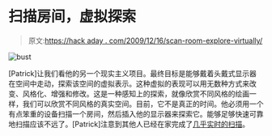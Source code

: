 # 扫描房间，虚拟探索

> 原文:[https://hack aday . com/2009/12/16/scan-room-explore-virtually/](https://hackaday.com/2009/12/16/scan-room-explore-virtually/)

![](../Images/01a9a82f528b987149038733f9326990.png "bust")

[Patrick]让我们看他的另一个现实主义项目。最终目标是能够戴着头戴式显示器在空间中走动，探索该空间的虚拟表示。这种虚拟的表现可以用无数种方式来改变、风格化、增强和修改。这是一种感知上的探索，就像欣赏不同风格的绘画一样，我们可以欣赏不同风格的真实空间。目前，它不是真正的时间。他必须用一个有点笨重的设备扫描一个房间，然后插入他的显示器来探索它。能够足够快速可靠地扫描应该不远了。[Patrick]注意到其他人已经在家完成了[几乎实时的扫描](http://www.vimeo.com/5605266)。